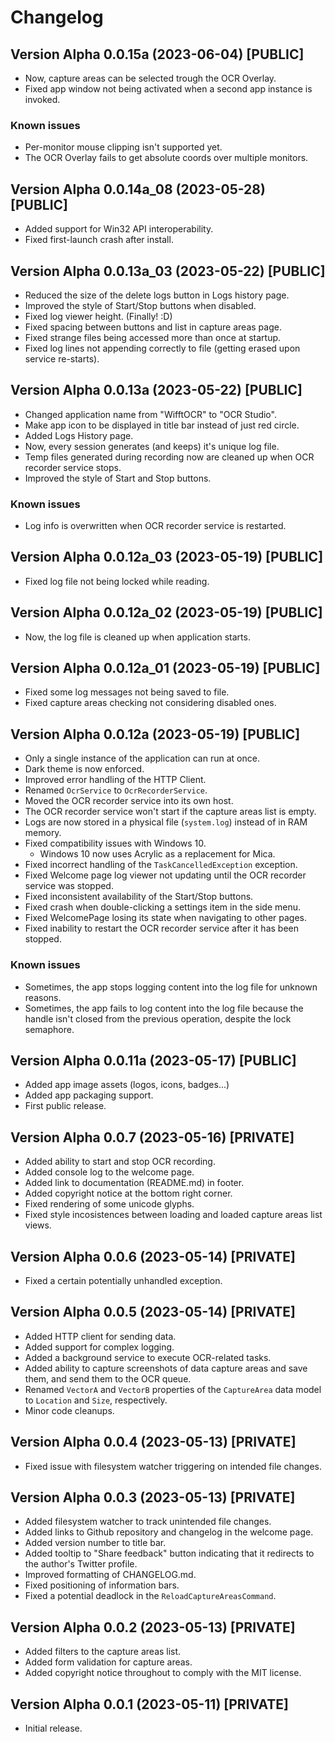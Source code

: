 ﻿# Changelog

## Version Alpha 0.0.15a (2023-06-04) [PUBLIC]
* Now, capture areas can be selected trough the OCR Overlay.
* Fixed app window not being activated when a second app instance is invoked.
### Known issues
* Per-monitor mouse clipping isn't supported yet.
* The OCR Overlay fails to get absolute coords over multiple monitors.

## Version Alpha 0.0.14a_08 (2023-05-28) [PUBLIC]
* Added support for Win32 API interoperability.
* Fixed first-launch crash after install.

## Version Alpha 0.0.13a_03 (2023-05-22) [PUBLIC]
* Reduced the size of the delete logs button in Logs history page.
* Improved the style of Start/Stop buttons when disabled.
* Fixed log viewer height. (Finally! :D)
* Fixed spacing between buttons and list in capture areas page.
* Fixed strange files being accessed more than once at startup.
* Fixed log lines not appending correctly to file (getting erased upon service re-starts).

## Version Alpha 0.0.13a (2023-05-22) [PUBLIC]
* Changed application name from "WifftOCR" to "OCR Studio".
* Make app icon to be displayed in title bar instead of just red circle.
* Added Logs History page.
* Now, every session generates (and keeps) it's unique log file.
* Temp files generated during recording now are cleaned up when OCR recorder service stops.
* Improved the style of Start and Stop buttons.
### Known issues
* Log info is overwritten when OCR recorder service is restarted.

## Version Alpha 0.0.12a_03 (2023-05-19) [PUBLIC]
* Fixed log file not being locked while reading.

## Version Alpha 0.0.12a_02 (2023-05-19) [PUBLIC]
* Now, the log file is cleaned up when application starts.

## Version Alpha 0.0.12a_01 (2023-05-19) [PUBLIC]
* Fixed some log messages not being saved to file.
* Fixed capture areas checking not considering disabled ones.

## Version Alpha 0.0.12a (2023-05-19) [PUBLIC]
* Only a single instance of the application can run at once.
* Dark theme is now enforced.
* Improved error handling of the HTTP Client.
* Renamed `OcrService` to `OcrRecorderService`.
* Moved the OCR recorder service into its own host.
* The OCR recorder service won't start if the capture areas list is empty.
* Logs are now stored in a physical file (`system.log`) instead of in RAM memory.
* Fixed compatibility issues with Windows 10.
	* Windows 10 now uses Acrylic as a replacement for Mica.
* Fixed incorrect handling of the `TaskCancelledException` exception.
* Fixed Welcome page log viewer not updating until the OCR recorder service was stopped.
* Fixed inconsistent availability of the Start/Stop buttons.
* Fixed crash when double-clicking a settings item in the side menu.
* Fixed WelcomePage losing its state when navigating to other pages.
* Fixed inability to restart the OCR recorder service after it has been stopped.
### Known issues
* Sometimes, the app stops logging content into the log file for unknown reasons.
* Sometimes, the app fails to log content into the log file because the handle isn't closed from the previous operation, despite the lock semaphore.

## Version Alpha 0.0.11a (2023-05-17) [PUBLIC]
* Added app image assets (logos, icons, badges...)
* Added app packaging support.
* First public release.

## Version Alpha 0.0.7 (2023-05-16) [PRIVATE]
* Added ability to start and stop OCR recording.
* Added console log to the welcome page.
* Added link to documentation (README.md) in footer.
* Added copyright notice at the bottom right corner.
* Fixed rendering of some unicode glyphs.
* Fixed style incosistences between loading and loaded capture areas list views.

## Version Alpha 0.0.6 (2023-05-14) [PRIVATE]
* Fixed a certain potentially unhandled exception.

## Version Alpha 0.0.5 (2023-05-14) [PRIVATE]
* Added HTTP client for sending data.
* Added support for complex logging.
* Added a background service to execute OCR-related tasks.
* Added ability to capture screenshots of data capture areas and save them, and send them to the OCR queue.
* Renamed `VectorA` and `VectorB` properties of the `CaptureArea` data model to `Location` and `Size`, respectively.
* Minor code cleanups.

## Version Alpha 0.0.4 (2023-05-13) [PRIVATE]
* Fixed issue with filesystem watcher triggering on intended file changes.

## Version Alpha 0.0.3 (2023-05-13) [PRIVATE]
* Added filesystem watcher to track unintended file changes.
* Added links to Github repository and changelog in the welcome page.
* Added version number to title bar.
* Added tooltip to "Share feedback" button indicating that it redirects to the author's Twitter profile.
* Improved formatting of CHANGELOG.md.
* Fixed positioning of information bars.
* Fixed a potential deadlock in the `ReloadCaptureAreasCommand`.

## Version Alpha 0.0.2 (2023-05-13) [PRIVATE]
* Added filters to the capture areas list.
* Added form validation for capture areas.
* Added copyright notice throughout to comply with the MIT license.

## Version Alpha 0.0.1 (2023-05-11) [PRIVATE]
* Initial release.

